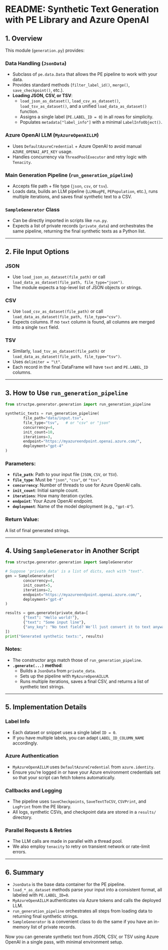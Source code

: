 # README: Synthetic Text Generation with PE Library and Azure OpenAI

## 1. Overview

This module (`generation.py`) provides:

### Data Handling (`JsonData`)
- Subclass of `pe.data.Data` that allows the PE pipeline to work with your data.
- Provides standard methods (`filter_label_id()`, `merge()`, `save_checkpoint()`, etc.).
- **Loading JSON, CSV, or TSV**:
    - `load_json_as_dataset()`, `load_csv_as_dataset()`, `load_tsv_as_dataset()`, and a unified `load_data_as_dataset()` function.
    - Assigns a single label (`PE.LABEL_ID = 0`) in all rows for simplicity.
    - Populates `metadata["label_info"]` with a minimal `LabelInfoObject()`.

### Azure OpenAI LLM (`MyAzureOpenAILLM`)
- Uses `DefaultAzureCredential` + Azure OpenAI to avoid manual `AZURE_OPENAI_API_KEY` usage.
- Handles concurrency via `ThreadPoolExecutor` and retry logic with `Tenacity`.

### Main Generation Pipeline (`run_generation_pipeline`)
- Accepts file path + file type (`json`, `csv`, or `tsv`).
- Loads data, builds an LLM pipeline (`LLMAugPE`, `PEPopulation`, etc.), runs multiple iterations, and saves final synthetic text to a CSV.

### `SampleGenerator` Class
- Can be directly imported in scripts like `run.py`.
- Expects a list of private records (`private_data`) and orchestrates the same pipeline, returning the final synthetic texts as a Python list.

---

## 2. File Input Options

### JSON
- Use `load_json_as_dataset(file_path)` or call `load_data_as_dataset(file_path, file_type="json")`.
- The module expects a top-level list of JSON objects or strings.

### CSV
- Use `load_csv_as_dataset(file_path)` or call `load_data_as_dataset(file_path, file_type="csv")`.
- Expects columns. If no `text` column is found, all columns are merged into a single `text` field.

### TSV
- Similarly, `load_tsv_as_dataset(file_path)` or `load_data_as_dataset(file_path, file_type="tsv")`.
- Uses `delimiter = "\t"`.
- Each record in the final DataFrame will have `text` and `PE.LABEL_ID` columns.

---

## 3. How to Use `run_generation_pipeline`

```python
from structpe.generator.generation import run_generation_pipeline

synthetic_texts = run_generation_pipeline(
        file_path="data/input.tsv",
        file_type="tsv",   # or "csv" or "json"
        concurrency=4,
        init_count=10,
        iterations=3,
        endpoint="https://myazureendpoint.openai.azure.com/",
        deployment="gpt-4"
)
```

### Parameters:
- **`file_path`**: Path to your input file (`JSON`, `CSV`, or `TSV`).
- **`file_type`**: Must be `"json"`, `"csv"`, or `"tsv"`.
- **`concurrency`**: Number of threads to use for Azure OpenAI calls.
- **`init_count`**: Initial sample count.
- **`iterations`**: How many iteration cycles.
- **`endpoint`**: Your Azure OpenAI endpoint.
- **`deployment`**: Name of the model deployment (e.g., `"gpt-4"`).

### Return Value:
A list of final generated strings.

---

## 4. Using `SampleGenerator` in Another Script

```python
from structpe.generator.generation import SampleGenerator

# Suppose 'private_data' is a list of dicts, each with "text".
gen = SampleGenerator(
        concurrency=4,
        init_count=5,
        iterations=2,
        endpoint="https://myazureendpoint.openai.azure.com/",
        deployment="gpt-4"
)

results = gen.generate(private_data=[
        {"text": "Hello world!"},
        {"text": "Some input line"},
        {"any_key": "No text field? We'll just convert it to text anyway."}
])
print("Generated synthetic texts:", results)
```

### Notes:
- The constructor args match those of `run_generation_pipeline`.
- **`.generate(...)` method**:
    - Builds a `JsonData` from `private_data`.
    - Sets up the pipeline with `MyAzureOpenAILLM`.
    - Runs multiple iterations, saves a final CSV, and returns a list of synthetic text strings.

---

## 5. Implementation Details

### Label Info
- Each dataset or snippet uses a single label `ID = 0`.
- If you have multiple labels, you can adapt `LABEL_ID_COLUMN_NAME` accordingly.

### Azure Authentication
- `MyAzureOpenAILLM` uses `DefaultAzureCredential` from `azure.identity`.
- Ensure you’re logged in or have your Azure environment credentials set so that your script can fetch tokens automatically.

### Callbacks and Logging
- The pipeline uses `SaveCheckpoints`, `SaveTextToCSV`, `CSVPrint`, and `LogPrint` from the PE library.
- All logs, synthetic CSVs, and checkpoint data are stored in a `results/` directory.

### Parallel Requests & Retries
- The LLM calls are made in parallel with a thread pool.
- We also employ `tenacity` to retry on transient network or rate-limit errors.

---

## 6. Summary

- `JsonData` is the base data container for the PE pipeline.
- `load_*_as_dataset` methods parse your input into a consistent format, all labeled with `PE.LABEL_ID=0`.
- `MyAzureOpenAILLM` authenticates via Azure tokens and calls the deployed LLM.
- `run_generation_pipeline` orchestrates all steps from loading data to returning final synthetic strings.
- `SampleGenerator` is a convenient class to do the same if you have an in-memory list of private records.

Now you can generate synthetic text from JSON, CSV, or TSV using Azure OpenAI in a single pass, with minimal environment setup.